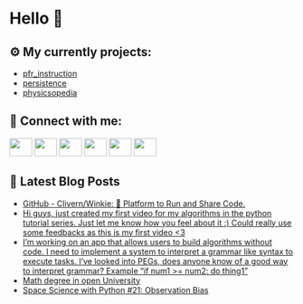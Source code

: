 # Hello 👋

## ⚙️ My currently projects:
- [pfr_instruction](https://github.com/bullbesh/pfr_instruction)
- [persistence](https://github.com/bullbesh/persistence)
- [physicsopedia](https://github.com/bullbesh/physicsopedia)

## 🔎 Connect with me:
[<img height="32" width="40" src="https://cdn.jsdelivr.net/npm/simple-icons@v5/icons/telegram.svg" />](https://t.me/bullbesh)
[<img height="32" width="40" src="https://cdn.jsdelivr.net/npm/simple-icons@v5/icons/vk.svg" />](https://vk.com/bullbesh)
[<img height="32" width="40" src="https://cdn.jsdelivr.net/npm/simple-icons@v5/icons/twitter.svg" />](https://twitter.com/bullbesh1)
[<img height="32" width="40" src="https://cdn.jsdelivr.net/npm/simple-icons@v5/icons/instagram.svg" />](https://www.instagram.com/bullbesh)
[<img height="32" width="40" src="https://cdn.jsdelivr.net/npm/simple-icons@v5/icons/reddit.svg" />](https://www.reddit.com/user/bullbesh)
[<img height="32" width="40" src="https://cdn.jsdelivr.net/npm/simple-icons@v5/icons/youtube.svg" />](https://www.youtube.com/channel/UCtfjRs6uzgq5mfm8S06WTcg)

## 📕 Latest Blog Posts
<!-- BLOG-POST-LIST:START -->
- [GitHub - Clivern/Winkie: 🐺 Platform to Run and Share Code.](https://www.reddit.com/r/Python/comments/rzbq04/github_clivernwinkie_platform_to_run_and_share/)
- [Hi guys, just created my first video for my algorithms in the python tutorial series. Just let me know how you feel about it :&rpar; Could really use some feedbacks as this is my first video &lt;3](https://www.reddit.com/r/Python/comments/rzatgl/hi_guys_just_created_my_first_video_for_my/)
- [I’m working on an app that allows users to build algorithms without code. I need to implement a system to interpret a grammar like syntax to execute tasks. I’ve looked into PEGs, does anyone know of a good way to interpret grammar? Example “if num1 &gt;= num2: do thing1”](https://www.reddit.com/r/Python/comments/rz9jmh/im_working_on_an_app_that_allows_users_to_build/)
- [Math degree in open University](https://www.reddit.com/r/Python/comments/rz9gq5/math_degree_in_open_university/)
- [Space Science with Python #21: Observation Bias](https://www.reddit.com/r/Python/comments/rz83li/space_science_with_python_21_observation_bias/)
<!-- BLOG-POST-LIST:END -->
